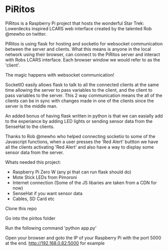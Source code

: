 # PiRitos

PiRitos is a Raspberry Pi project that hosts the wonderful Star Trek: Lowerdecks inspired LCARS web interface created by the talented Rob @mewho on twitter.

PiRitos is using flask for hosting and socketio for websocket communication between the server and clients. What this means is anyone in the local network using their browser, can connect to the PiRitos server and interact with Robs LCARS interface. Each browser window we would refer to as the 'client'.

The magic happens with websocket communication! 

SocketIO easily allows flask to talk to all the connected clients at the same time allowing the server to pass variables to the client, and the client to pass variables to the server. This 2 way communication means the all of the clients can be in sync with changes made in one of the clients since the server is the middle man.

An added bonus of having flask written in python is that we can easially add to the experiance by adding LED lights or sending sensor data from the SenseHat to the clients.

Thanks to Rob @mewho who helped connecting socketio to some of the Javascript functions, when a user presses the 'Red Alert' buttton we have all the clients activating 'Red Alert' and also have a way to display some sensor data from the server.

Whats needed this project:

* Raspberry Pi Zero W (any pi that can run flask should do)
* Mote Stick LEDs from Pimoroni
* Internet connection (Some of the JS libaries are taken from a CDN for now)
* SenseHat if you want sensor data
* Cables, SD Card etc

Clone this repo

Go into the piritos folder

Run the following command 'python app.py'

Open your browser and goto the IP of your Raspberry Pi with the port 5000 at the end. http://192.168.0.82:5000 for example
